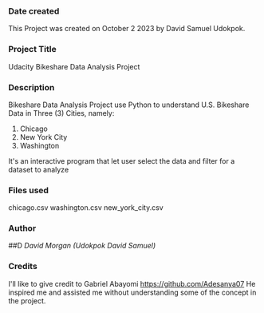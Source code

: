 ### Date created
This Project was created on October 2 2023 by David Samuel Udokpok.

### Project Title
Udacity Bikeshare Data Analysis Project 

### Description
Bikeshare Data Analysis Project use Python to understand U.S. Bikeshare Data in Three (3) Cities, namely:
1. Chicago 
2. New York City
3. Washington

It's an interactive program that let user select the data and filter for a dataset to analyze


### **Files used**
chicago.csv
washington.csv
new_york_city.csv


### **Author**
##D *David Morgan (Udokpok David Samuel)*
### **Credits**
I'll like to give credit to Gabriel Abayomi
https://github.com/Adesanya07
He inspired me and assisted me without understanding some of the concept in the project.
